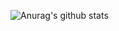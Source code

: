 ![Anurag's github stats](https://github-readme-stats.vercel.app/api?username=anuraghazra&show_icons=true&theme=radical)

